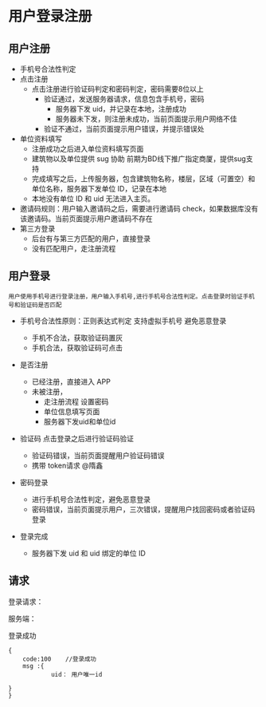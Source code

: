 # 用户登录注册

## 用户注册

* 手机号合法性判定
* 点击注册
  * 点击注册进行验证码判定和密码判定，密码需要8位以上
    * 验证通过，发送服务器请求，信息包含手机号，密码
      * 服务器下发 uid，并记录在本地，注册成功
      * 服务器未下发，则注册未成功，当前页面提示用户网络不佳
    * 验证不通过，当前页面提示用户错误，并提示错误处
* 单位资料填写
  * 注册成功之后进入单位资料填写页面
  * 建筑物以及单位提供 sug 协助 前期为BD线下推广指定商厦，提供sug支持
  * 完成填写之后，上传服务器，包含建筑物名称，楼层，区域（可置空）和单位名称，服务器下发单位 ID，记录在本地
  * 本地没有单位 ID 和 uid 无法进入主页。
* 邀请码规则：用户输入邀请码之后，需要进行邀请码 check，如果数据库没有该邀请码。当前页面提示用户邀请码不存在
* 第三方登录
  * 后台有与第三方匹配的用户，直接登录
  * 没有匹配用户，走注册流程


## 用户登录

	用户使用手机号进行登录注册，用户输入手机号,进行手机号合法性判定。点击登录时验证手机号和验证码是否匹配
* 手机号合法性原则：正则表达式判定 支持虚拟手机号	避免恶意登录
  * 手机不合法，获取验证码置灰
  * 手机合法，获取验证码可点击
* 是否注册
  * 已经注册，直接进入 APP
  * 未被注册，
    * 走注册流程  设置密码 
    * 单位信息填写页面
    * 服务器下发uid和单位id






* 验证码 点击登录之后进行验证码验证
  * 验证码错误，当前页面提醒用户验证码错误
  * 携带 token请求 @隋鑫


* 密码登录

  * 进行手机号合法性判定，避免恶意登录
  * 密码错误，当前页面提示用户，三次错误，提醒用户找回密码或者验证码登录
* 登录完成
  * 服务器下发 uid 和 uid 绑定的单位 ID




## 请求

登录请求：

服务端：

登录成功

```
{
 	code:100	//登录成功
	msg :{
			uid： 用户唯一id
  		
}
}
	
```

​	 



​


